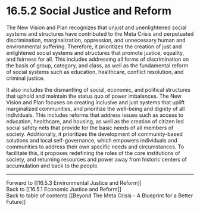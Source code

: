 # 16.5.2 Social Justice and Reform

The New Vision and Plan recognizes that unjust and unenlightened social systems and structures have contributed to the Meta Crisis and perpetuated discrimination, marginalization, oppression, and unnecessary human and environmental suffering. Therefore, it prioritizes the creation of just and enlightened social systems and structures that promote justice, equality, and fairness for all. This includes addressing all forms of discrimination on the basis of group, category, and class, as well as the fundamental reform of social systems such as education, healthcare, conflict resolution, and criminal justice.

It also includes the dismantling of social, economic, and political structures that uphold and maintain the status quo of power imbalances. The New Vision and Plan focuses on creating inclusive and just systems that uplift marginalized communities, and prioritize the well-being and dignity of all individuals. This includes reforms that address issues such as access to education, healthcare, and housing, as well as the creation of citizen led social safety nets that provide for the basic needs of all members of society. Additionally, it prioritizes the development of community-based solutions and local self-governance, which empowers individuals and communities to address their own specific needs and circumstances. To facilitate this, it proposes redefining the roles of the core institutions of society, and returning resources and power away from historic centers of accumulation and back to the people. 

___

Forward to [[16.5.3 Environmental Justice and Reform]]    
Back to [[16.5.1 Economic Justice and Reform]]    
Back to table of contents [[Beyond The Meta Crisis - A Blueprint for a Better Future]] 